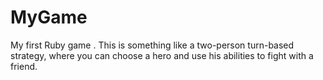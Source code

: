 # MyGame
My first Ruby game .
This is something like a two-person turn-based strategy, where you can choose a hero and use his abilities to fight with a friend.
